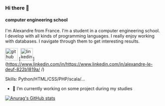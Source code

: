### Hi there 👋
#### computer engineering school

I'm Alexandre from France. I'm a student in a computer engineering school. I develop with all kinds of programming languages.
I really enjoy working with databases. I navigate through them to get interesting results.

[<img src='https://cdn.jsdelivr.net/npm/simple-icons@3.0.1/icons/github.svg' alt='github' height='40'>](https://github.com/Alexandreledeuf)  [<img src='https://cdn.jsdelivr.net/npm/simple-icons@3.0.1/icons/linkedin.svg' alt='linkedin' height='40'>](https://www.linkedin.com/in/https://www.linkedin.com/in/alexandre-le-deuf-822b1819a/ /)  

Skills: Python/HTML/CSS/PHP/scala/...

- 🔭 I’m currently working on some project during my studies 


[![Anurag's GitHub stats](https://github-readme-stats.vercel.app/api?username=Alexandreledeuf)](https://github.com/anuraghazra/github-readme-stats)

